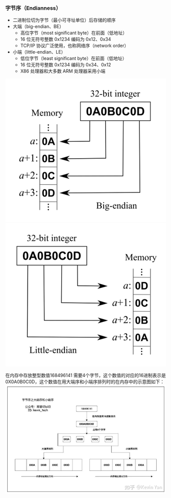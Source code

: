 ### 字节序（Endianness）
- 二进制位切为字节（最小可寻址单位）后存储的顺序
- 大端（big-endian、BE）
  - 高位字节（most significant byte）在前面（低地址）
  - 16 位无符号整数 0x1234 编码为 0x12、0x34
  - TCP/IP 协议广泛使用，也称网络序（network order）
- 小端（little-endian、LE）
  - 低位字节（least significant byte）在前面（低地址）
  - 16 位无符号整数 0x1234 编码为 0x34、0x12
  - X86 处理器和大多数 ARM 处理器采用小端
<img src="./assets/BE.png">
<img src="./assets/LE.png">

在内存中存放整型数值168496141 需要4个字节，这个数值的对应的16进制表示是0X0A0B0C0D，这个数值在用大端序和小端序排列时的在内存中的示意图如下：
<img src="./assets/endian_demo.jpeg">
